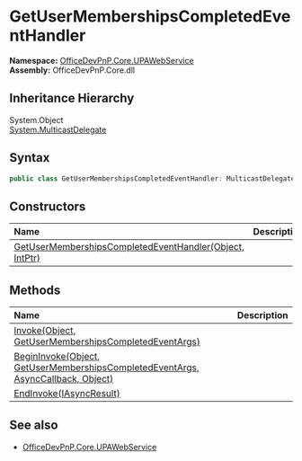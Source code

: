 # GetUserMembershipsCompletedEventHandler
  

**Namespace:** [OfficeDevPnP.Core.UPAWebService](OfficeDevPnP.Core.UPAWebService.md)  
**Assembly:** OfficeDevPnP.Core.dll  
## Inheritance Hierarchy
System.Object  
    [System.MulticastDelegate](System.MulticastDelegate.md)
## Syntax
```C#
public class GetUserMembershipsCompletedEventHandler: MulticastDelegate
```
## Constructors
|**Name**|**Description**|
|:-----|:-----|
| [GetUserMembershipsCompletedEventHandler(Object, IntPtr)](OfficeDevPnP.Core.UPAWebService.GetUserMembershipsCompletedEventHandler.ctor1.md) | 
## Methods
|**Name**|**Description**|
|:-----|:-----|
| [Invoke(Object, GetUserMembershipsCompletedEventArgs)](OfficeDevPnP.Core.UPAWebService.GetUserMembershipsCompletedEventHandler.d6955039.md) | 
| [BeginInvoke(Object, GetUserMembershipsCompletedEventArgs, AsyncCallback, Object)](OfficeDevPnP.Core.UPAWebService.GetUserMembershipsCompletedEventHandler.f4adbe55.md) | 
| [EndInvoke(IAsyncResult)](OfficeDevPnP.Core.UPAWebService.GetUserMembershipsCompletedEventHandler.c9867657.md) | 
## See also
- [OfficeDevPnP.Core.UPAWebService](OfficeDevPnP.Core.UPAWebService.md)

